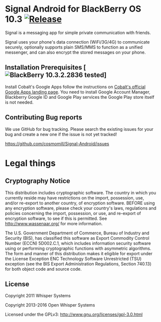 # Signal Android for BlackBerry OS 10.3 [![Release](https://img.shields.io/badge/release-v3.13.1%2Bbb10u1-blue.svg)](https://github.com/cosmomill/Signal-Android/releases/latest)

Signal is a messaging app for simple private communication with friends.

Signal uses your phone's data connection (WiFi/3G/4G) to communicate securely, optionally supports plain SMS/MMS to function as a unified messenger, and can also encrypt the stored messages on your phone.

## Installation Prerequisites [![BlackBerry 10.3.2.2836 tested](https://img.shields.io/badge/BlackBerry-10.3.2.2836%20tested-brightgreen.svg)]

Install Cobalt's Google Apps follow the instructions on [Cobalt's official Google Apps landing page](http://forums.crackberry.com/android-apps-amazon-store-apk-files-f413/cobalts-official-google-apps-landing-page-965257/).
You need to install Google Account Manager, Blackberry Google ID and Google Play services the Google Play store itself is not needed.

## Contributing Bug reports

We use GitHub for bug tracking. Please search the existing issues for your bug and create a new one if the issue is not yet tracked!

https://github.com/cosmomill/Signal-Android/issues

# Legal things
## Cryptography Notice

This distribution includes cryptographic software. The country in which you currently reside may have restrictions on the import, possession, use, and/or re-export to another country, of encryption software.
BEFORE using any encryption software, please check your country's laws, regulations and policies concerning the import, possession, or use, and re-export of encryption software, to see if this is permitted.
See <http://www.wassenaar.org/> for more information.

The U.S. Government Department of Commerce, Bureau of Industry and Security (BIS), has classified this software as Export Commodity Control Number (ECCN) 5D002.C.1, which includes information security software using or performing cryptographic functions with asymmetric algorithms.
The form and manner of this distribution makes it eligible for export under the License Exception ENC Technology Software Unrestricted (TSU) exception (see the BIS Export Administration Regulations, Section 740.13) for both object code and source code.

## License

Copyright 2011 Whisper Systems

Copyright 2013-2016 Open Whisper Systems

Licensed under the GPLv3: http://www.gnu.org/licenses/gpl-3.0.html
